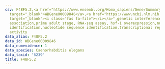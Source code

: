```yaml
---
csv: F48F5.2,<a href="https://www.ensembl.org/Homo_sapiens/Gene/Summary?db=core;g=WBGene00009846"
  target="_blank">WBGene00009846</a>,<a href="https://www.ncbi.nlm.nih.gov/pubmed/30894454"
  target="_blank"><i class="fas fa-file"></i></a>",genetic interference,functional
  association,prime adult stage, RNA-seq assay, hsf-1 overexpression,nucleotide sequence
  identification,nucleotide sequence identification,transcriptional regulation,up-regulates
  activity
data_alias: F48F5.2
data_id: WBGene00009846
data_numevidence: 1
data_species: Caenorhabditis elegans
data_taxid: '6239'
title: F48F5.2
---
```

